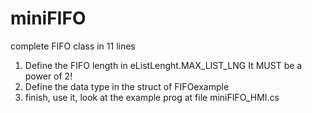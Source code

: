 # miniFIFO

complete FIFO class in 11 lines

1. Define the FIFO length in eListLenght.MAX_LIST_LNG
   It MUST be a power of 2!
2. Define the data type in the struct of FIFOexample
3. finish,  use it,   look at the example prog at file miniFIFO_HMI.cs



